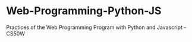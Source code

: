 # Web-Programming-Python-JS
Practices of the Web Programming Program with Python and Javascript - CS50W
